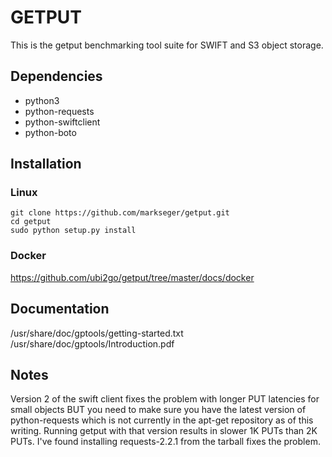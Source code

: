 # GETPUT
This is the getput benchmarking tool suite for SWIFT and S3 object storage.

## Dependencies

* python3
* python-requests
* python-swiftclient
* python-boto

## Installation

### Linux
```console
git clone https://github.com/markseger/getput.git
cd getput
sudo python setup.py install
```

### Docker

https://github.com/ubi2go/getput/tree/master/docs/docker

## Documentation

/usr/share/doc/gptools/getting-started.txt
<BR>/usr/share/doc/gptools/Introduction.pdf

## Notes

Version 2 of the swift client fixes the problem with longer PUT latencies
for small objects BUT you need to make sure you have the latest version
of python-requests which is not currently in the apt-get repository as of
this writing.  Running getput with that version results in slower 1K PUTs
than 2K PUTs.  I've found installing requests-2.2.1 from the tarball fixes
the problem.

